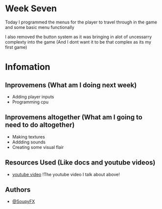 # Week Seven
Today I programmed the menus for the player to travel through in the game and some basic menu functionally

I also removed the button system as it was bringing in alot of uncessarry complexty into the game (And I dont want it to be that complex as its my first game)


# Infomation
## Inprovemens (What am I doing next week)

- Adding player inputs
- Programming cpu

## Inprovemens altogether (What am I going to need to do altogether)

- Making textures
- Addding sounds
- Creating some visual flair

## Resources Used (Like docs and youtube videos)

- [youtube video](https://www.youtube.com/watch?v=2iyx8_elcYg) !The youtube video I talk about above!

## Authors
- [@SoupyFX ](https://github.com/SoupyFX)
